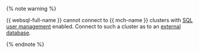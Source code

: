 {% note warning %}

{{ websql-full-name }} cannot connect to {{ mch-name }} clusters with [SQL user management](../../managed-clickhouse/operations/cluster-users.md#sql-user-management) enabled. Connect to such a cluster as to an [external database](../../websql/operations/connect.md#connect-db).

{% endnote %}
